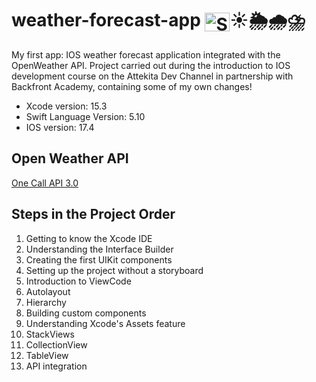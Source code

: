 <div>
  <h1> weather-forecast-app <img align="center" alt="Swift" height="30" width="40" src="https://cdn.jsdelivr.net/gh/devicons/devicon@latest/icons/swift/swift-original.svg"/>☀️🌦️🌧️⛈️ </h1>
  <p> My first app: IOS weather forecast application integrated with the OpenWeather API. Project carried out during the introduction to IOS development course on the Attekita Dev Channel in partnership with Backfront Academy, containing some of my own changes! </p>
  <ul>
    <li> Xcode version: 15.3 </li>
    <li> Swift Language Version: 5.10 </li>
    <li> IOS version: 17.4 </li>
  </ul>
</div> 

<div>
  <h2> Open Weather API </h2>
  <a href="https://openweathermap.org/api/one-call-3">One Call API 3.0</a> 
</div>

<div>
  <h2> Steps in the Project Order </h2>
  <ol>
    <li>Getting to know the Xcode IDE</li>
    <li>Understanding the Interface Builder</li>
    <li>Creating the first UIKit components</li>
    <li>Setting up the project without a storyboard</li>
    <li>Introduction to ViewCode</li>
    <li>Autolayout</li>
    <li>Hierarchy</li>
    <li>Building custom components</li>
    <li>Understanding Xcode's Assets feature</li>
    <li>StackViews</li>
    <li>CollectionView</li>
    <li>TableView</li>
    <li>API integration</li>
  </ol>
</div>



